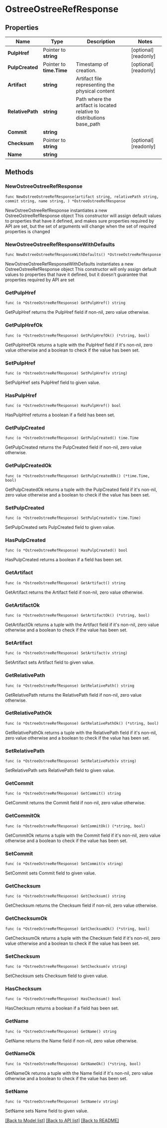# OstreeOstreeRefResponse

## Properties

Name | Type | Description | Notes
------------ | ------------- | ------------- | -------------
**PulpHref** | Pointer to **string** |  | [optional] [readonly] 
**PulpCreated** | Pointer to **time.Time** | Timestamp of creation. | [optional] [readonly] 
**Artifact** | **string** | Artifact file representing the physical content | 
**RelativePath** | **string** | Path where the artifact is located relative to distributions base_path | 
**Commit** | **string** |  | 
**Checksum** | Pointer to **string** |  | [optional] [readonly] 
**Name** | **string** |  | 

## Methods

### NewOstreeOstreeRefResponse

`func NewOstreeOstreeRefResponse(artifact string, relativePath string, commit string, name string, ) *OstreeOstreeRefResponse`

NewOstreeOstreeRefResponse instantiates a new OstreeOstreeRefResponse object
This constructor will assign default values to properties that have it defined,
and makes sure properties required by API are set, but the set of arguments
will change when the set of required properties is changed

### NewOstreeOstreeRefResponseWithDefaults

`func NewOstreeOstreeRefResponseWithDefaults() *OstreeOstreeRefResponse`

NewOstreeOstreeRefResponseWithDefaults instantiates a new OstreeOstreeRefResponse object
This constructor will only assign default values to properties that have it defined,
but it doesn't guarantee that properties required by API are set

### GetPulpHref

`func (o *OstreeOstreeRefResponse) GetPulpHref() string`

GetPulpHref returns the PulpHref field if non-nil, zero value otherwise.

### GetPulpHrefOk

`func (o *OstreeOstreeRefResponse) GetPulpHrefOk() (*string, bool)`

GetPulpHrefOk returns a tuple with the PulpHref field if it's non-nil, zero value otherwise
and a boolean to check if the value has been set.

### SetPulpHref

`func (o *OstreeOstreeRefResponse) SetPulpHref(v string)`

SetPulpHref sets PulpHref field to given value.

### HasPulpHref

`func (o *OstreeOstreeRefResponse) HasPulpHref() bool`

HasPulpHref returns a boolean if a field has been set.

### GetPulpCreated

`func (o *OstreeOstreeRefResponse) GetPulpCreated() time.Time`

GetPulpCreated returns the PulpCreated field if non-nil, zero value otherwise.

### GetPulpCreatedOk

`func (o *OstreeOstreeRefResponse) GetPulpCreatedOk() (*time.Time, bool)`

GetPulpCreatedOk returns a tuple with the PulpCreated field if it's non-nil, zero value otherwise
and a boolean to check if the value has been set.

### SetPulpCreated

`func (o *OstreeOstreeRefResponse) SetPulpCreated(v time.Time)`

SetPulpCreated sets PulpCreated field to given value.

### HasPulpCreated

`func (o *OstreeOstreeRefResponse) HasPulpCreated() bool`

HasPulpCreated returns a boolean if a field has been set.

### GetArtifact

`func (o *OstreeOstreeRefResponse) GetArtifact() string`

GetArtifact returns the Artifact field if non-nil, zero value otherwise.

### GetArtifactOk

`func (o *OstreeOstreeRefResponse) GetArtifactOk() (*string, bool)`

GetArtifactOk returns a tuple with the Artifact field if it's non-nil, zero value otherwise
and a boolean to check if the value has been set.

### SetArtifact

`func (o *OstreeOstreeRefResponse) SetArtifact(v string)`

SetArtifact sets Artifact field to given value.


### GetRelativePath

`func (o *OstreeOstreeRefResponse) GetRelativePath() string`

GetRelativePath returns the RelativePath field if non-nil, zero value otherwise.

### GetRelativePathOk

`func (o *OstreeOstreeRefResponse) GetRelativePathOk() (*string, bool)`

GetRelativePathOk returns a tuple with the RelativePath field if it's non-nil, zero value otherwise
and a boolean to check if the value has been set.

### SetRelativePath

`func (o *OstreeOstreeRefResponse) SetRelativePath(v string)`

SetRelativePath sets RelativePath field to given value.


### GetCommit

`func (o *OstreeOstreeRefResponse) GetCommit() string`

GetCommit returns the Commit field if non-nil, zero value otherwise.

### GetCommitOk

`func (o *OstreeOstreeRefResponse) GetCommitOk() (*string, bool)`

GetCommitOk returns a tuple with the Commit field if it's non-nil, zero value otherwise
and a boolean to check if the value has been set.

### SetCommit

`func (o *OstreeOstreeRefResponse) SetCommit(v string)`

SetCommit sets Commit field to given value.


### GetChecksum

`func (o *OstreeOstreeRefResponse) GetChecksum() string`

GetChecksum returns the Checksum field if non-nil, zero value otherwise.

### GetChecksumOk

`func (o *OstreeOstreeRefResponse) GetChecksumOk() (*string, bool)`

GetChecksumOk returns a tuple with the Checksum field if it's non-nil, zero value otherwise
and a boolean to check if the value has been set.

### SetChecksum

`func (o *OstreeOstreeRefResponse) SetChecksum(v string)`

SetChecksum sets Checksum field to given value.

### HasChecksum

`func (o *OstreeOstreeRefResponse) HasChecksum() bool`

HasChecksum returns a boolean if a field has been set.

### GetName

`func (o *OstreeOstreeRefResponse) GetName() string`

GetName returns the Name field if non-nil, zero value otherwise.

### GetNameOk

`func (o *OstreeOstreeRefResponse) GetNameOk() (*string, bool)`

GetNameOk returns a tuple with the Name field if it's non-nil, zero value otherwise
and a boolean to check if the value has been set.

### SetName

`func (o *OstreeOstreeRefResponse) SetName(v string)`

SetName sets Name field to given value.



[[Back to Model list]](../README.md#documentation-for-models) [[Back to API list]](../README.md#documentation-for-api-endpoints) [[Back to README]](../README.md)


